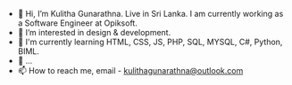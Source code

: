 - 👋 Hi, I’m Kulitha Gunarathna. Live in Sri Lanka. I am currently working as a Software Engineer at Opiksoft.
- 👀 I’m interested in design & development.
- 🌱 I'm currently learning HTML, CSS, JS, PHP, SQL, MYSQL, C#, Python, BIML.
- 💞️ ...
- 📫 How to reach me, email - kulithagunarathna@outlook.com

<!---
kulithagunarathna/kulithagunarathna is a ✨ special ✨ repository because its `README.md` (this file) appears on your GitHub profile.
You can click the Preview link to take a look at your changes.
--->
